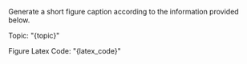 Generate a short figure caption according to the information provided below.

Topic: "{topic}"

Figure Latex Code: "{latex_code}"

